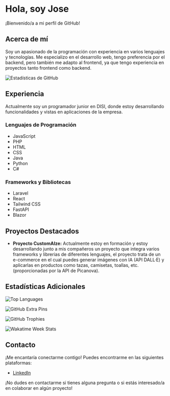 # Hola, soy Jose

¡Bienvenido/a a mi perfil de GitHub!

## Acerca de mí

Soy un apasionado de la programación con experiencia en varios lenguajes y tecnologías. Me especializo en el desarrollo web, tengo preferencia por el backend, pero también me adapto al frontend, ya que tengo experiencia en proyectos tanto frontend como backend.

![Estadísticas de GitHub](https://github-readme-stats.vercel.app/api?username=Illomedina&show_icons=true&theme=radical)
## Experiencia

Actualmente soy un programador junior en DISI, donde estoy desarrollando funcionalidades y vistas en aplicaciones de la empresa.

### Lenguajes de Programación

- JavaScript
- PHP
- HTML
- CSS
- Java
- Python
- C#

### Frameworks y Bibliotecas

- Laravel
- React
- Tailwind CSS
- FastAPI
- Blazor

## Proyectos Destacados

- **Proyecto CustomAIze:** Actualmente estoy en formación y estoy desarrollando junto a mis compañeros un proyecto que integra varios frameworks y librerias de diferentes lenguajes, el proyecto trata de un e-commerce en el cual puedes generar imágenes con IA (API DALL·E) y aplicarlas en productos como tazas, camisetas, toallas, etc. (proporcionadas por la API de Picanova).


## Estadísticas Adicionales

![Top Languages](https://github-readme-stats.vercel.app/api/top-langs/?username=Illomedina&layout=compact&theme=radical)

![GitHub Extra Pins](https://github-readme-stats.vercel.app/api/pin/?username=Illomedina&repo=nombre-del-repositorio&theme=radical)

![GitHub Trophies](https://github-profile-trophy.vercel.app/?username=Illomedina&theme=dracula)

![Wakatime Week Stats](https://github-readme-stats.vercel.app/api/wakatime?username=Illomedina&layout=compact&theme=radical)

## Contacto

¡Me encantaría conectarme contigo! Puedes encontrarme en las siguientes plataformas:

- <a href="https://www.linkedin.com/in/jose-ahmed-medina-ben-haddouch-4a88022b3/" target="_blank">LinkedIn</a>

<!-- - [Twitter](https://twitter.com/tu-usuario) -->
<!-- - [Sitio web](https://www.tusitio.com) -->

¡No dudes en contactarme si tienes alguna pregunta o si estás interesado/a en colaborar en algún proyecto!

